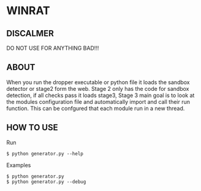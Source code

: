 # WINRAT #

## DISCALMER ##
DO NOT USE FOR ANYTHING BAD!!!

## ABOUT ##
When you run the dropper executable or python file it loads the sandbox detector or stage2 form the web.
Stage 2 only has the code for sandbox detection, if all checks pass it loads stage3, Stage 3 main goal is to look at the modules configuration file and automatically import and call their run function. This can be confgured that each module run in a new thread.

## HOW TO USE ##
Run
```
$ python generator.py --help
```

Examples

```
$ python generator.py
$ python generator.py --debug
```